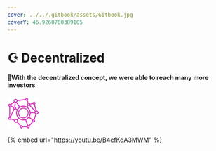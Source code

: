 ```yaml
---
cover: ../../.gitbook/assets/Gitbook.jpg
coverY: 46.9260700389105
---
```


# ☪ Decentralized

#### :clap:With the decentralized concept, we were able to reach many more investors

![](../../.gitbook/assets/2.png)

{% embed url="https://youtu.be/B4cfKqA3MWM" %}

